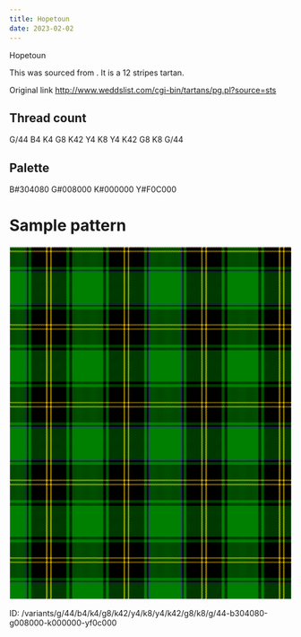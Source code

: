 ```yaml
---
title: Hopetoun
date: 2023-02-02
---
```

Hopetoun

This was sourced from <no value>.  It is a 12 stripes tartan.

Original link http://www.weddslist.com/cgi-bin/tartans/pg.pl?source=sts

## Thread count
G/44 B4 K4 G8 K42 Y4 K8 Y4 K42 G8 K8 G/44

## Palette
B#304080 G#008000 K#000000 Y#F0C000

# Sample pattern

![Tartan detail](tartan.png "G/44 B4 K4 G8 K42 Y4 K8 Y4 K42 G8 K8 G/44 tartan")

ID: /variants/g/44/b4/k4/g8/k42/y4/k8/y4/k42/g8/k8/g/44-b304080-g008000-k000000-yf0c000